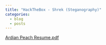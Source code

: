 ```yaml
---
title: "HackTheBox - Shrek (Steganography)"
categories:
  - blog
  - posts
---
```

[Ardian Peach Resume.pdf](https://github.com/user-attachments/files/18042523/Ardian.Peach.Resume.pdf)
